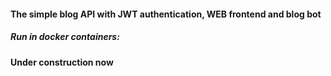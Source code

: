 #### The simple blog API with JWT authentication, WEB frontend and blog bot

##### Run in docker containers:

**Under construction now**

